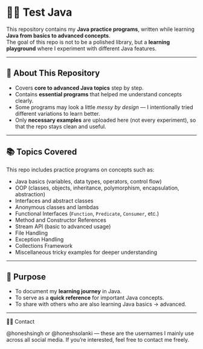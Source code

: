 # 🧑‍💻 Test Java

This repository contains my **Java practice programs**, written while learning **Java from basics to advanced concepts**.  
The goal of this repo is not to be a polished library, but a **learning playground** where I experiment with different Java features.

---

## 📌 About This Repository
- Covers **core to advanced Java topics** step by step.  
- Contains **essential programs** that helped me understand concepts clearly.  
- Some programs may look a little *messy by design* — I intentionally tried different variations to learn better.  
- Only **necessary examples** are uploaded here (not every experiment), so that the repo stays clean and useful.  

---

## 📚 Topics Covered
This repo includes practice programs on concepts such as:
- Java basics (variables, data types, operators, control flow)
- OOP (classes, objects, inheritance, polymorphism, encapsulation, abstraction)
- Interfaces and abstract classes
- Anonymous classes and lambdas
- Functional Interfaces (`Function`, `Predicate`, `Consumer`, etc.)
- Method and Constructor References
- Stream API (basic to advanced usage)
- File Handling
- Exception Handling
- Collections Framework
- Miscellaneous tricky examples for deeper understanding

---

## 🎯 Purpose
- To document my **learning journey** in Java.  
- To serve as a **quick reference** for important Java concepts.  
- To share with others who are also learning Java basics → advanced.  

---
🧑‍💻 Contact

@honeshsingh or @honeshsolanki — these are the usernames I mainly use across all social media.
If you’re interested, feel free to contact me freely.
